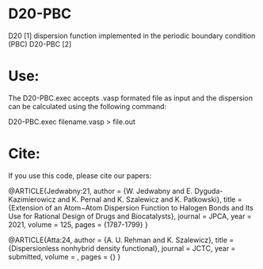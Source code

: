 # D20-PBC
D20 [1] dispersion function implemented in the periodic boundary condition (PBC) D20-PBC [2]
# Use:
The D20-PBC.exec accepts .vasp formated file as input and the dispersion can be calculated using the following command:

D20-PBC.exec filename.vasp > file.out
# Cite:
If you use this code, please cite our papers:

@ARTICLE{Jedwabny:21,
  author = {W. Jedwabny and E. Dyguda-Kazimierowicz and K. Pernal and K. Szalewicz and K. Patkowski},
  title = {Extension of an Atom−Atom Dispersion Function to Halogen Bonds and Its Use for Rational Design 
  of Drugs and Biocatalysts},
  journal = JPCA,
  year = 2021,
  volume = 125,
  pages = {1787-1799}
}

@ARTICLE{Atta:24,
  author = {A. U. Rehman and K. Szalewicz},
  title = {Dispersionless nonhybrid density functional},
  journal = JCTC,
  year = submitted,
  volume = ,
  pages = {}
}
